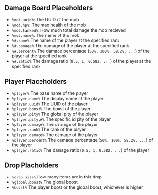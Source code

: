 ## Damage Board Placeholders
* ``%mob.uuid%``: The UUID of the mob
* ``%mob.hp%``: The max health of the mob
* ``%mob.tanked%``: How much total damage the mob recieved
* ``%mob.name%``: The name of the mob
* ``%#.name%`` The name of the player at the specified rank
* ``%#.damage%`` The damage of the player at the specified rank
* ``%#.percent%`` The damage percentage (``50%, 100%, 58.2%, ...``) of the player at the specified rank
* ``%#.ratio%`` The damage ratio (``0.5, 1, 0.582, ...``) of the player at the specified rank

## Player Placeholders
* ``%player%`` The base name of the player
* ``%player.name%`` The display name of the player
* ``%player.uuid%`` The UUID of the player
* ``%player.boost%`` The boost of the player
* ``%player.pity%`` The global pity of the player
* ``%player.pity.#%`` The specific id pity of the player
* ``%player.damage%`` The damage of the player
* ``%player.rank%`` The rank of the player
* ``%player.damage%`` The damage of the player
* ``%player.percent%`` The damage percentage (``50%, 100%, 58.2%, ...``) of the player
* ``%player.ratio%`` The damage ratio (``0.5, 1, 0.582, ...``) of the player

## Drop Placholders
* ``%drop.size%`` How many items are in this drop
* ``%global.boost%`` The global boost
* ``%boost%`` The player boost or the global boost, whichever is higher